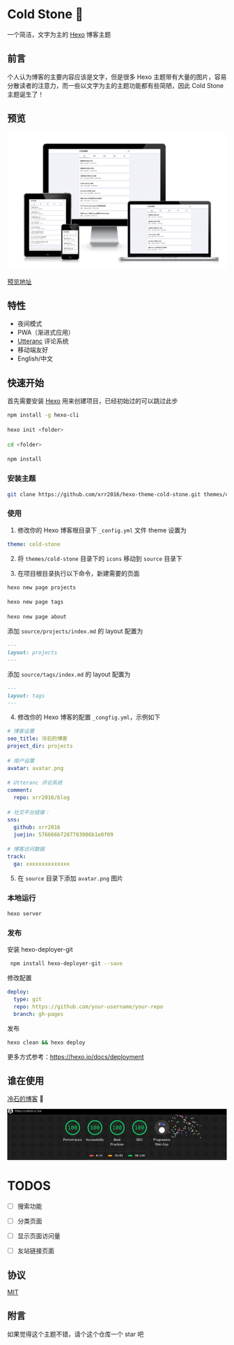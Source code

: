 # Cold Stone :tada:

一个简洁，文字为主的 [Hexo](https://hexo.io/zh-cn) 博客主题

## 前言

个人认为博客的主要内容应该是文字，但是很多 Hexo 主题带有大量的图片，容易分散读者的注意力，而一些以文字为主的主题功能都有些简陋，因此 Cold Stone 主题诞生了！

## 预览

![responsive](images/response.png)

[预览地址](https://coldstone.fun)

## 特性

- 夜间模式
- PWA（渐进式应用）
- [Utteranc](https://utteranc.es/) 评论系统
- 移动端友好
- English/中文

## 快速开始

首先需要安装 [Hexo](https://hexo.io) 用来创建项目，已经初始过的可以跳过此步

```sh
npm install -g hexo-cli

hexo init <folder>

cd <folder>

npm install
```

### 安装主题

```sh
git clone https://github.com/xrr2016/hexo-theme-cold-stone.git themes/cold-stone
```

### 使用

1. 修改你的 Hexo 博客根目录下 `_config.yml` 文件 theme 设置为

```yml
theme: cold-stone
```

2. 将 `themes/cold-stone` 目录下的 `icons` 移动到 `source` 目录下

3. 在项目根目录执行以下命令，新建需要的页面

```sh
hexo new page projects

hexo new page tags

hexo new page about
```

添加 `source/projects/index.md` 的 layout 配置为

```md
---
layout: projects
---
```

添加 `source/tags/index.md` 的 layout 配置为

```md
---
layout: tags
---
```

4. 修改你的 Hexo 博客的配置 `_congfig.yml`，示例如下

```yml
# 博客设置
seo_title: 冷石的博客
project_dir: projects

# 用户设置
avatar: avatar.png

# Utteranc 评论系统
comment:
  repo: xrr2016/blog

# 社交平台链接：
sns:
  github: xrr2016
  juejin: 576666b7207703006b1e0f09

# 博客访问数据
track:
  ga: xxxxxxxxxxxxxx
```

5. 在 `source` 目录下添加 `avatar.png` 图片

### 本地运行

```sh
hexo server
```

### 发布

安装 hexo-deployer-git

```sh
 npm install hexo-deployer-git --save
```

修改配置

```yml
deploy:
  type: git
  repo: https://github.com/your-username/your-repo
  branch: gh-pages
```

发布

```sh
hexo clean && hexo deploy
```

更多方式参考：https://hexo.io/docs/deployment

## 谁在使用

[冷石的博客](https://coldstone.fun) 💯

![audits](images/audits.gif)

# TODOS

- [ ] 搜索功能

- [ ] 分类页面

- [ ] 显示页面访问量

- [ ] 友站链接页面

## 协议

[MIT](LICENSE)

## 附言

如果觉得这个主题不错，请个这个仓库一个 star 吧
